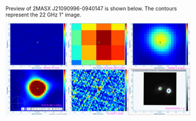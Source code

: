 Preview of 2MASX J21090996-0940147 is shown below. The contours represent the 22 GHz 1" image. 

![2MASXJ21090996-0940147.png](2MASXJ21090996-0940147.png "2MASXJ21090996-0940147")

